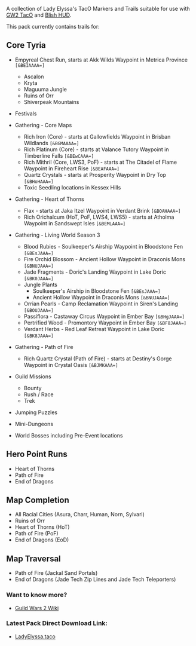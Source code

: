 A collection of Lady Elyssa's TacO Markers and Trails suitable for use with [GW2 TacO](https://www.gw2taco.com/) and [Blish HUD](https://blishhud.com/).

This pack currently contains trails for:

## Core Tyria ##
* Empyreal Chest Run, starts at Akk Wilds Waypoint in Metrica Province `[&BEIAAAA=]`
   * Ascalon
   * Kryta
   * Maguuma Jungle
   * Ruins of Orr
   * Shiverpeak Mountains

* Festivals

* Gathering - Core Maps
   * Rich Iron (Core) - starts at Gallowfields Waypoint in Brisban Wildlands `[&BGMAAAA=]`
   * Rich Platinum (Core) - starts at Valance Tutory Waypoint in Timberline Falls `[&BEwCAAA=]`
   * Rich Mithril (Core, LWS3, PoF) - starts at The Citadel of Flame Waypoint in Fireheart Rise `[&BEAFAAA=]`
   * Quartz Crystals - starts at Prosperity Waypoint in Dry Top `[&BHoHAAA=]`
   * Toxic Seedling locations in Kessex Hills

* Gathering - Heart of Thorns
   * Flax - starts at Jaka Itzel Waypoint in Verdant Brink `[&BOAHAAA=]`
   * Rich Orichalcum (HoT, PoF, LWS4, LWS5) - starts at Atholma Waypoint in Sandswept Isles `[&BEMLAAA=]`

* Gathering - Living World Season 3
   * Blood Rubies - Soulkeeper's Airship Waypoint in Bloodstone Fen `[&BEsJAAA=]`
   * Fire Orchid Blossom - Ancient Hollow Waypoint in Draconis Mons `[&BNUJAAA=]`
   * Jade Fragments - Doric's Landing Waypoint in Lake Doric `[&BK0JAAA=]`
   * Jungle Plants
      * Soulkeeper's Airship in Bloodstone Fen `[&BEsJAAA=]`
      * Ancient Hollow Waypoint in Draconis Mons `[&BNUJAAA=]`
   * Orrian Pearls - Camp Reclamation Waypoint in Siren's Landing `[&BOUJAAA=]`
   * Passiflora - Castaway Circus Waypoint in Ember Bay `[&BHgJAAA=]`
   * Pertrified Wood - Promontory Waypoint in Ember Bay `[&BF8JAAA=]`
   * Verdant Herbs - Red Leaf Retreat Waypoint in Lake Doric `[&BK8JAAA=]`

* Gathering - Path of Fire
   * Rich Quartz Crystal (Path of Fire) - starts at Destiny's Gorge Waypoint in Crystal Oasis `[&BJMKAAA=]`

* Guild Missions 
   * Bounty
   * Rush / Race
   * Trek

* Jumping Puzzles

* Mini-Dungeons

* World Bosses including Pre-Event locations

## Hero Point Runs ##
* Heart of Thorns
* Path of Fire
* End of Dragons

## Map Completion ##
* All Racial Cities (Asura, Charr, Human, Norn, Sylvari)
* Ruins of Orr
* Heart of Thorns (HoT)
* Path of Fire (PoF)
* End of Dragons (EoD)

## Map Traversal ##
* Path of Fire (Jackal Sand Portals)
* End of Dragons (Jade Tech Zip Lines and Jade Tech Teleporters)

### Want to know more? ###
* [Guild Wars 2 Wiki](https://wiki.guildwars2.com/wiki/User:Lady_Elyssa)
 
### Latest Pack Direct Download Link: ###
* [LadyElyssa.taco](https://github.com/LadyElyssa/LadyElyssaTacoTrails/raw/main/LadyElyssa.taco)
